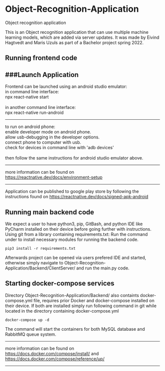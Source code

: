 # Object-Recognition-Application
Object recognition application

This is an Object recognition application that can use multiple machine learning models, which are added via server updates.
It was made by Eivind Hagtvedt and Maris Uzuls as part of a Bachelor project spring 2022.

## Running frontend code

###Launch Application 
---------------------------------------
Frontend can be launched using an android studio emulator:<br />
in command line interface:<br />
npx react-native start<br />
<br />
in another command line interface:<br />
npx react-native run-android<br />

--------------------------------------
to run on android phone:<br />
enable developer mode on android phone.<br />
allow usb-debugging in the developer options.<br />
connect phone to computer with usb.<br />
check for devices in command line with 'adb devices'<br />
<br />
then follow the same instructions for android studio emulator above.<br />

--------------------------------------
more information can be found on https://reactnative.dev/docs/environment-setup

--------------------------------------
Application can be published to google play store by following the instructions found on https://reactnative.dev/docs/signed-apk-android

## Running main backend code

We expect a user to have python3, pip, GitBash, and python IDE like PyCharm installed on their device before going further with instructions. 
Using git from a library containing requirements.txt:
Run the command under to install necessary modules for running the backend code.

`pip3 install -r requirements.txt`

Afterwards project can be opened via users prefered IDE and started, otherwise simply navigate to Object-Recognition-Application/Backend/ClientServer/ and run the main.py code.



## Starting docker-compose services

Directory Object-Recognition-Application/Backend/ also containts docker-compose.yml file, requires prior Docker and docker-compose installed on their device. If both are installed simply run following command in git while located in the directory containing docker-compose.yml 

`docker-compose up -d`

The command will start the containers for both MySQL database and RabbitMQ queue system.

--------------------------------------
more information can be found on https://docs.docker.com/compose/install/ and https://docs.docker.com/compose/reference/up/

--------------------------------------

